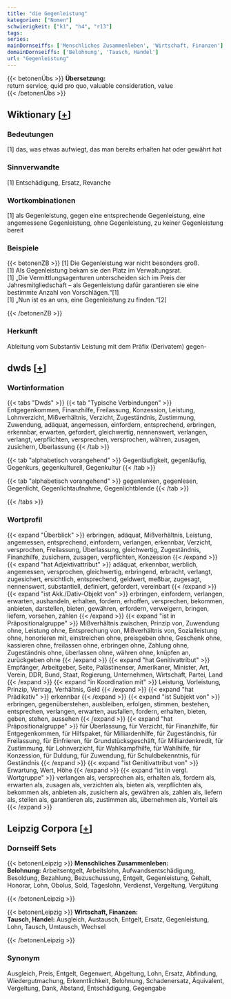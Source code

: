 ```yaml
---
title: "die Gegenleistung"
kategorien: ["Nomen"]
schwierigkeit: ["k1", "h4", "r13"]
tags:
series:
mainDornseiffs: ['Menschliches Zusammenleben', 'Wirtschaft, Finanzen']
domainDornseiffs: ['Belohnung', 'Tausch, Handel']
url: "Gegenleistung"
---
```


{{< betonenÜbs >}}
**Übersetzung:**  
return service, quid pro quo, valuable consideration, value  
{{< /betonenÜbs >}}

## Wiktionary [[+](https://de.wiktionary.org/wiki/Gegenleistung)]

### Bedeutungen
[1] das, was etwas aufwiegt, das man bereits erhalten hat oder gewährt hat  

### Sinnverwandte
[1] Entschädigung, Ersatz, Revanche  

### Wortkombinationen
[1] als Gegenleistung, gegen eine entsprechende Gegenleistung, eine angemessene Gegenleistung, ohne Gegenleistung, zu keiner Gegenleistung bereit  

### Beispiele
{{< betonenZB >}}
[1] Die Gegenleistung war nicht besonders groß.  
[1] Als Gegenleistung bekam sie den Platz im Verwaltungsrat.  
[1] „Die Vermittlungsagenturen unterscheiden sich im Preis der Jahresmitgliedschaft – als Gegenleistung dafür garantieren sie eine bestimmte Anzahl von Vorschlägen.“[1]  
[1] „Nun ist es an uns, eine Gegenleistung zu finden.“[2]  

{{< /betonenZB >}}
### Herkunft
Ableitung vom Substantiv Leistung mit dem Präfix (Derivatem) gegen-  



## dwds [[+](https://www.dwds.de/wb/Gegenleistung)]

### Wortinformation
{{< tabs "Dwds" >}}
{{< tab "Typische Verbindungen" >}}
Entgegenkommen, Finanzhilfe, Freilassung, Konzession, Leistung, Lohnverzicht, Mißverhältnis, Verzicht, Zugeständnis, Zustimmung, Zuwendung, adäquat, angemessen, einfordern, entsprechend, erbringen, erkennbar, erwarten, gefordert, gleichwertig, nennenswert, verlangen, verlangt, verpflichten, versprechen, versprochen, währen, zusagen, zusichern, Überlassung
{{< /tab >}}

{{< tab "alphabetisch vorangehend" >}}
Gegenläufigkeit, gegenläufig, Gegenkurs, gegenkulturell, Gegenkultur
{{< /tab >}}

{{< tab "alphabetisch vorangehend" >}}
gegenlenken, gegenlesen, Gegenlicht, Gegenlichtaufnahme, Gegenlichtblende
{{< /tab >}}

{{< /tabs >}}

### Wortprofil
{{< expand "Überblick" >}} erbringen, adäquat, Mißverhältnis, Leistung, angemessen, entsprechend, einfordern, verlangen, erkennbar, Verzicht, versprochen, Freilassung, Überlassung, gleichwertig, Zugeständnis, Finanzhilfe, zusichern, zusagen, verpflichten, Konzession {{< /expand >}}
{{< expand "hat Adjektivattribut" >}} adäquat, erkennbar, werblich, angemessen, versprochen, gleichwertig, erbringend, erbracht, verlangt, zugesichert, ersichtlich, entsprechend, geldwert, meßbar, zugesagt, nennenswert, substantiell, definiert, gefordert, vereinbart {{< /expand >}}
{{< expand "ist Akk./Dativ-Objekt von" >}} erbringen, einfordern, verlangen, erwarten, aushandeln, erhalten, fordern, erhoffen, versprechen, bekommen, anbieten, darstellen, bieten, gewähren, erfordern, verweigern, bringen, liefern, vorsehen, zahlen {{< /expand >}}
{{< expand "ist in Präpositionalgruppe" >}} Mißverhältnis zwischen, Prinzip von, Zuwendung ohne, Leistung ohne, Entsprechung von, Mißverhältnis von, Sozialleistung ohne, honorieren mit, einstreichen ohne, preisgeben ohne, Geschenk ohne, kassieren ohne, freilassen ohne, erbringen ohne, Zahlung ohne, Zugeständnis ohne, überlassen ohne, währen ohne, knüpfen an, zurückgeben ohne {{< /expand >}}
{{< expand "hat Genitivattribut" >}} Empfänger, Arbeitgeber, Seite, Palästinenser, Amerikaner, Minister, Art, Verein, DDR, Bund, Staat, Regierung, Unternehmen, Wirtschaft, Partei, Land {{< /expand >}}
{{< expand "in Koordination mit" >}} Leistung, Vorleistung, Prinzip, Vertrag, Verhältnis, Geld {{< /expand >}}
{{< expand "hat Prädikativ" >}} erkennbar {{< /expand >}}
{{< expand "ist Subjekt von" >}} erbringen, gegenüberstehen, ausbleiben, erfolgen, stimmen, bestehen, entsprechen, verlangen, erwarten, ausfallen, fordern, erhalten, bieten, geben, stehen, aussehen {{< /expand >}}
{{< expand "hat Präpositionalgruppe" >}} für Überlassung, für Verzicht, für Finanzhilfe, für Entgegenkommen, für Hilfspaket, für Milliardenhilfe, für Zugeständnis, für Freilassung, für Einfrieren, für Grundstücksgeschäft, für Milliardenkredit, für Zustimmung, für Lohnverzicht, für Wahlkampfhilfe, für Wahlhilfe, für Konzession, für Duldung, für Zuwendung, für Schuldbekenntnis, für Geständnis {{< /expand >}}
{{< expand "ist Genitivattribut von" >}} Erwartung, Wert, Höhe {{< /expand >}}
{{< expand "ist in vergl. Wortgruppe" >}} verlangen als, versprechen als, erhalten als, fordern als, erwarten als, zusagen als, verzichten als, bieten als, verpflichten als, bekommen als, anbieten als, zusichern als, gewähren als, zahlen als, liefern als, stellen als, garantieren als, zustimmen als, übernehmen als, Vorteil als {{< /expand >}}

## Leipzig Corpora [[+](https://corpora.uni-leipzig.de/en/res?word=Gegenleistung&corpusId=deu_newscrawl-public_2018)]

### Dornseiff Sets
{{< betonenLeipzig >}}
**Menschliches Zusammenleben:**  
**Belohnung:** Arbeitsentgelt, Arbeitslohn, Aufwandsentschädigung, Besoldung, Bezahlung, Bezuschussung, Entgelt, Gegenleistung, Gehalt, Honorar, Lohn, Obolus, Sold, Tageslohn, Verdienst, Vergeltung, Vergütung  

{{< /betonenLeipzig >}}


{{< betonenLeipzig >}}
**Wirtschaft, Finanzen:**  
**Tausch, Handel:** Ausgleich, Austausch, Entgelt, Ersatz, Gegenleistung, Lohn, Tausch, Umtausch, Wechsel  

{{< /betonenLeipzig >}}

### Synonym
Ausgleich, Preis, Entgelt, Gegenwert, Abgeltung, Lohn, Ersatz, Abfindung, Wiedergutmachung, Erkenntlichkeit, Belohnung, Schadenersatz, Äquivalent, Vergeltung, Dank, Abstand, Entschädigung, Gegengabe

